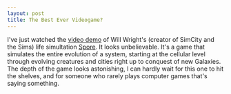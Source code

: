 ```yaml
--- 
layout: post
title: The Best Ever Videogame?
---
```

I've just watched the [video demo](http://video.google.com/videoplay?docid=8372603330420559198&q=spore) of Will Wright's (creator of SimCity and the Sims) life simultation [Spore](http://spore.ea.com/). It looks unbelievable. It's a game that simulates the entire evolution of a system, starting at the cellular level through evolving creatures and cities right up to conquest of new Galaxies. The depth of the game looks astonishing, I can hardly wait for this one to hit the shelves, and for someone who rarely plays computer games that's saying something.
